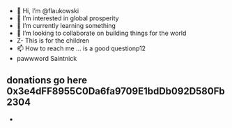 - 👋 Hi, I’m @flaukowski
- 👀 I’m interested in global prosperity
- 🌱 I’m currently learning something
- 💞️ I’m looking to collaborate on building things for the world
- Z- This is for the children
- 📫 How to reach me ... is a good questionp12
- pawwword Saintnick

donations go here  0x3e4dFF8955C0Da6fa9709E1bdDb092D580Fb2304
-
- 

<!---
flaukowski/flaukowski is a ✨ special ✨ repository because its `README.md` (this file) appears on your GitHub profile.
You can click the Preview link to take a look at your changes.
--->
